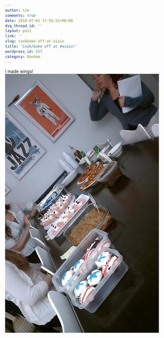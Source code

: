 ```yaml
---
author: tim
comments: true
date: 2010-07-01 17:56:52+00:00
dsq_thread_id: ''
layout: post
link: ''
slug: cookbake-off-at-aiaio
title: 'Cook/bake off at #aiaio!'
wordpress_id: 557
category: Random
---
```


I made wings! ![](/images/2010/07/IMAG0109.jpg)